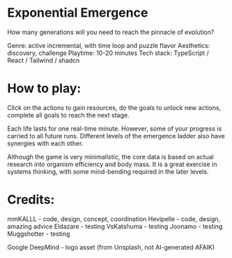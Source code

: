 # Exponential Emergence

How many generations will you need to reach the pinnacle of evolution?

Genre: active incremental, with time loop and puzzle flavor
Aesthetics: discovery, challenge
Playtime: 10-20 minutes
Tech stack: TypeScript / React / Tailwind / shadcn

# How to play:

Click on the actions to gain resources, do the goals to unlock new actions, complete all goals to reach the next stage.

Each life lasts for one real-time minute. However, some of your progress is carried to all future runs. Different levels of the emergence ladder also have synergies with each other.

Although the game is very minimalistic, the core data is based on actual research into organism efficiency and body mass. It is a great exercise in systems thinking, with some mind-bending required in the later levels.

# Credits:

mmKALLL - code, design, concept, coordination
Hevipelle - code, design, amazing advice
Eldazare - testing
VsKatshuma - testing
Joonamo - testing
Muggshotter - testing

Google DeepMind - logo asset (from Unsplash, not AI-generated AFAIK)
